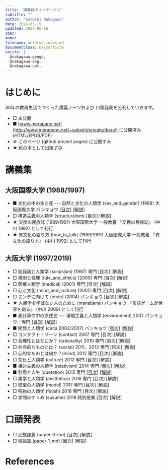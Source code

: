```yaml
---
title: "講義録のインデックス"
subtitle: ""
author: "Satoshi Nakagawa"
date: 2024-05-15
updated: 2024-06-16
spec: 
memo: 
filename: anthrop-index.md
documentclass: bxjsarticle
nocite: |
  @nakagawa-gengo,
  @nakagawa-dog,
  @nakagawa-cat,
---
```


# はじめに

30年の教員生活でつくった講義ノーツおよび
口頭発表を公刊していきます。

- □ 未公開
- ■ [www.merapano.net](http://www.merapano.net/~satoshi/private/diary/) に公開済み (HTML/EPUB/PDF)
- ☆ このページ (github project pages) に公開ずみ
- ★ 紙の本として出版ずみ

# 講義集

## 大阪国際大学 (1988/1997)

- ■ 文化の中の生と死 --- 自然と文化の人類学
  (sex_and_gender) (1988) 大阪国際大学
  パンキョウ
  [[目次]](http://www.merapano.net/~satoshi/anthrop/class-md/sex_and_gender/index.html)
  [[解説]](http://www.merapano.net/~satoshi/anthrop/class-md/sex_and_gender/README.html)
- □ 構造主義の人類学 (structuralism) [目次] [解説]
- ★ 交換の民族誌 (1989/1991) 大阪国際大学
  一般教養
  『交換の民族誌』<!---[@nakagawa-dog]--> (中川 1992)
  として刊行
- ★ 異文化の語り方 (how_to_talk) (1989/1991) 大阪国際大学
  一般教養
  『異文化の語り方』<!---[@nakagawa-cat]--> (中川 1992)
  として刊行
  
## 大阪大学 (1997/2019)
  
- □ 独我論と人類学 (solipsism) (1997) 専門  [目次] [解説]
- □ 規則と倫理 (rule_and_ethics) (2000) 専門  [目次] [解説]
- □ 医療人類学 (medical) (2001)  専門  [目次] [解説]
- □ 心と文化 (mind_and_culture) (2001) 専門  [目次] [解説]
- □ エンデに向けて (ende) (2004) パンキョウ [目次] [解説] 
- ★ 人類学を学ばない人のために (manabanai) パンキョウ
  『言語ゲームが世界を創る』
  <!---[@nakagawa-gengo]--> (中川 2009) として刊行
- ■ 表計算の中の原住民 --- 
  環境主義と人類学 (environment) 2007 パンキョウ／専門
  [[目次]](http://www.merapano.net/~satoshi/anthrop/class-md/environment/index.html)
  [[解説]](http://www.merapano.net/~satoshi/anthrop/class-md/environment/README.html)
- ■ 開発と人類学 (circa 2002/2007) パンキョウ
  [[目次]](http://www.merapano.net/~satoshi/anthrop/class-md/development/index.html)
  [[解説]](http://www.merapano.net/~satoshi/anthrop/class-md/development/README.html)
- □ コンタクト・ゾーン (contact) 2007 専門 [目次] [解説]
- □ 合理性とはなにか？ (rationality) 2010 専門 [目次] [解説]
- □ 社会的なものとは？ (social) 2011、2013 専門 [目次] [解説]
- □ 心的なものとは何か？(mind)  2012 専門 [目次] [解説]
- □ 文化と人類学 (culture) 2012 専門 [目次] [解説]
- ■ 相対主義の人類学 (relativism)  2014 専門 
  [[目次]](http://www.merapano.net/~satoshi/anthrop/class-md/relativism/index.html)
  [[解説]](http://www.merapano.net/~satoshi/anthrop/class-md/relativism/README.html)
- ■ 引用と人生 (quotation) 2015 専門 
  [[目次]](http://www.merapano.net/~satoshi/anthrop/class-md/quotation/index.html)
  [[解説]](http://www.merapano.net/~satoshi/anthrop/class-md/quotation/README.html)
- □ 美学と人類学 (aesthetics)  2016 専門 [目次] [解説]
- □ 模型の人類学 (model)  2017 専門 [目次] [解説]
- □ 呪物の人類学 (fetish)  2018 専門 [目次] [解説]
- □ 学問のすゝめ (susume) 2018 特別授業 [目次] [解説]

# 口頭発表

- □ 民族誌篇 (paper-0-md)  [目次] [解説]
- □ 理論篇 (paper-1-md)  [目次] [解説]

# References
